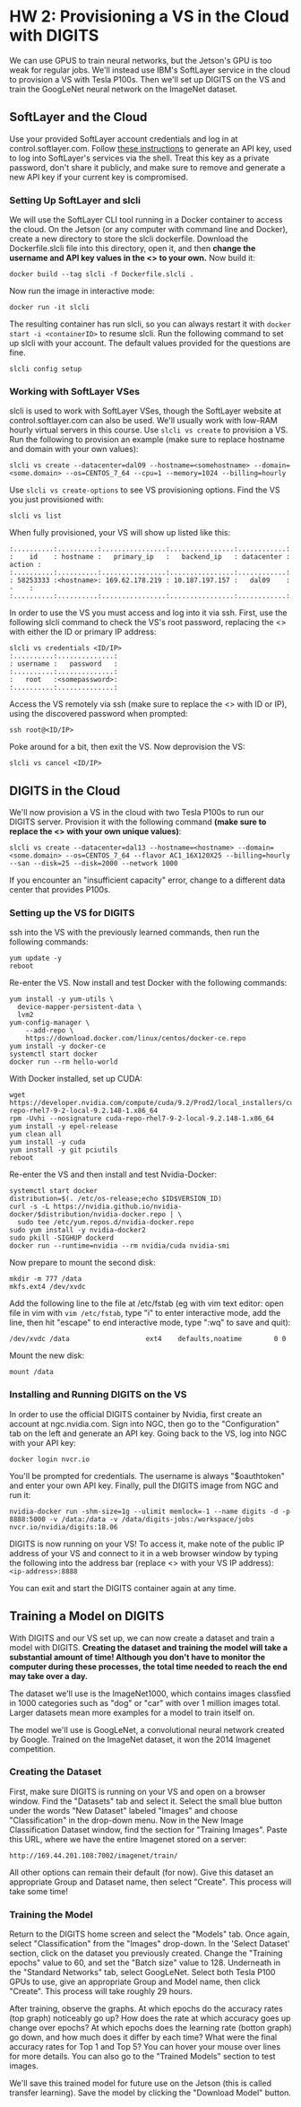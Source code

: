 # HW 2: Provisioning a VS in the Cloud with DIGITS
We can use GPUS to train neural networks, but the Jetson's GPU is too weak for regular jobs. We'll instead use IBM's SoftLayer service in the cloud to provision a VS with Tesla P100s. Then we'll set up DIGITS on the VS and train the GoogLeNet neural network on the ImageNet dataset.

## SoftLayer and the Cloud
Use your provided SoftLayer account credentials and log in at control.softlayer.com. Follow [these instructions](http://knowledgelayer.softlayer.com/procedure/generate-api-key) to generate an API key, used to log into SoftLayer's services via the shell. Treat this key as a private password, don't share it publicly, and make sure to remove and generate a new API key if your current key is compromised.

### Setting Up SoftLayer and slcli
We will use the SoftLayer CLI tool running in a Docker container to access the cloud. On the Jetson (or any computer with command line and Docker), create a new directory to store the slcli dockerfile. Download the Dockerfile.slcli file into this directory, open it, and then **change the username and API key values in the <> to your own.** Now build it:
```
docker build --tag slcli -f Dockerfile.slcli .
```
Now run the image in interactive mode:
```
docker run -it slcli
```
The resulting container has run slcli, so you can always restart it with `docker start -i <containerID>` to resume slcli.
Run the following command to set up slcli with your account. The default values provided for the questions are fine.
```
slcli config setup
```

### Working with SoftLayer VSes
slcli is used to work with SoftLayer VSes, though the SoftLayer website at control.softlayer.com can also be used. We'll usually work with low-RAM hourly virtual servers in this course. Use `slcli vs create` to provision a VS. Run the following to provision an example (make sure to replace hostname and domain with your own values):
```
slcli vs create --datacenter=dal09 --hostname=<somehostname> --domain=<some.domain> --os=CENTOS_7_64 --cpu=1 --memory=1024 --billing=hourly
```
Use `slcli vs create-options` to see VS provisioning options. Find the VS you just provisioned with: 
```
slcli vs list
```
When fully provisioned, your VS will show up listed like this:
```
:..........:..........:................:................:............:........:
:    id    : hostname :   primary_ip   :   backend_ip   : datacenter : action :
:..........:..........:................:................:............:........:
: 58253333 :<hostname>: 169.62.178.219 : 10.187.197.157 :   dal09    :   -    :
:..........:..........:................:................:............:........:
```
In order to use the VS you must access and log into it via ssh. First, use the following slcli command to check the VS's root password, replacing the <> with either the ID or primary IP address:
```
slcli vs credentials <ID/IP>
:..........:..............:
: username :   password   :
:..........:..............:
:   root   :<somepassword>:
:..........:..............:
```
Access the VS remotely via ssh (make sure to replace the <> with ID or IP), using the discovered password when prompted:
```
ssh root@<ID/IP>
```
Poke around for a bit, then exit the VS. Now deprovision the VS:
```
slcli vs cancel <ID/IP>
```

## DIGITS in the Cloud
We'll now provision a VS in the cloud with two Tesla P100s to run our DIGITS server. Provision it with the following command **(make sure to replace the <> with your own unique values)**:
```
slcli vs create --datacenter=dal13 --hostname=<hostname> --domain=<some.domain> --os=CENTOS_7_64 --flavor AC1_16X120X25 --billing=hourly --san --disk=25 --disk=2000 --network 1000
```
If you encounter an "insufficient capacity" error, change to a different data center that provides P100s.

### Setting up the VS for DIGITS
ssh into the VS with the previously learned commands, then run the following commands:
```
yum update -y
reboot
```
Re-enter the VS. Now install and test Docker with the following commands:
```
yum install -y yum-utils \
  device-mapper-persistent-data \
  lvm2
yum-config-manager \
    --add-repo \
    https://download.docker.com/linux/centos/docker-ce.repo
yum install -y docker-ce
systemctl start docker
docker run --rm hello-world
```
With Docker installed, set up CUDA:
```
wget https://developer.nvidia.com/compute/cuda/9.2/Prod2/local_installers/cuda-repo-rhel7-9-2-local-9.2.148-1.x86_64
rpm -Uvhi --nosignature cuda-repo-rhel7-9-2-local-9.2.148-1.x86_64
yum install -y epel-release
yum clean all
yum install -y cuda
yum install -y git pciutils
reboot
```
Re-enter the VS and then install and test Nvidia-Docker:
```
systemctl start docker
distribution=$(. /etc/os-release;echo $ID$VERSION_ID)
curl -s -L https://nvidia.github.io/nvidia-docker/$distribution/nvidia-docker.repo | \
  sudo tee /etc/yum.repos.d/nvidia-docker.repo
sudo yum install -y nvidia-docker2
sudo pkill -SIGHUP dockerd
docker run --runtime=nvidia --rm nvidia/cuda nvidia-smi
```
Now prepare to mount the second disk:
```
mkdir -m 777 /data
mkfs.ext4 /dev/xvdc
```
Add the following line to the file at /etc/fstab (eg with vim text editor: open file in vim with `vim /etc/fstab`, type "i" to enter interactive mode, add the line, then hit "escape" to end interactive mode, type ":wq" to save and quit):
```
/dev/xvdc /data                   ext4    defaults,noatime        0 0
```
Mount the new disk:
```
mount /data
```

### Installing and Running DIGITS on the VS
In order to use the official DIGITS container by Nvidia, first create an account at ngc.nvidia.com. Sign into NGC, then go to the "Configuration" tab on the left and generate an API key. Going back to the VS, log into NGC with your API key:
```
docker login nvcr.io
```
You'll be prompted for credentials. The username is always "$oauthtoken" and enter your own API key. Finally, pull the DIGITS image from NGC and run it:
```
nvidia-docker run -shm-size=1g --ulimit memlock=-1 --name digits -d -p 8888:5000 -v /data:/data -v /data/digits-jobs:/workspace/jobs nvcr.io/nvidia/digits:18.06
```
DIGITS is now running on your VS! To access it, make note of the public IP address of your VS and connect to it in a web browser window by typing the following into the address bar (replace <> with your VS IP address): `<ip-address>:8888`

You can exit and start the DIGITS container again at any time. 

## Training a Model on DIGITS
With DIGITS and our VS set up, we can now create a dataset and train a model with DIGITS. **Creating the dataset and training the model will take a substantial amount of time! Although you don't have to monitor the computer during these processes, the total time needed to reach the end may take over a day.**

The dataset we'll use is the ImageNet1000, which contains images classfied in 1000 categories such as "dog" or "car" with over 1 million images total. Larger datasets mean more examples for a model to train itself on.

The model we'll use is GoogLeNet, a convolutional neural network created by Google. Trained on the ImageNet dataset, it won the 2014 Imagenet competition. 

### Creating the Dataset
First, make sure DIGITS is running on your VS and open on a browser window. Find the "Datasets" tab and select it. Select the small blue button under the words "New Dataset" labeled "Images" and choose "Classification" in the drop-down menu. Now in the New Image Classification Dataset window, find the section for "Training Images". Paste this URL, where we have the entire Imagenet stored on a server:
```
http://169.44.201.108:7002/imagenet/train/
```
All other options can remain their default (for now). Give this dataset an appropriate Group and Dataset name, then select "Create". This process will take some time! 

### Training the Model
Return to the DIGITS home screen and select the "Models" tab. Once again, select "Classification" from the "Images" drop-down. In the 'Select Dataset' section, click on the dataset you previously created. Change the "Training epochs" value to 60, and set the "Batch size" value to 128. Underneath in the "Standard Networks" tab, select GoogLeNet. Select both Tesla P100 GPUs to use, give an appropriate Group and Model name, then click "Create". This process will take roughly 29 hours.

After training, observe the graphs. At which epochs do the accuracy rates (top graph) noticeably go up? How does the rate at which accuracy goes up change over epochs? At which epochs does the learning rate (botton graph) go down, and how much does it differ by each time? What were the final accuracy rates for Top 1 and Top 5? You can hover your mouse over lines for more details. You can also go to the "Trained Models" section to test images.

We'll save this trained model for future use on the Jetson (this is called transfer learning). Save the model by clicking the "Download Model" button.


